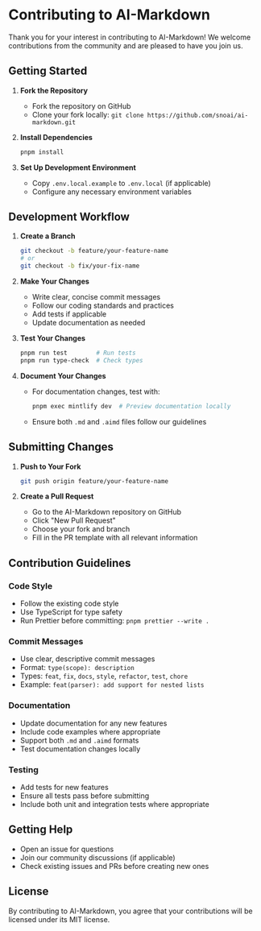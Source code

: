 # Contributing to AI-Markdown

Thank you for your interest in contributing to AI-Markdown! We welcome contributions from the community and are pleased to have you join us.

## Getting Started

1. **Fork the Repository**
   - Fork the repository on GitHub
   - Clone your fork locally: `git clone https://github.com/snoai/ai-markdown.git`

2. **Install Dependencies**
   ```bash
   pnpm install
   ```

3. **Set Up Development Environment**
   - Copy `.env.local.example` to `.env.local` (if applicable)
   - Configure any necessary environment variables

## Development Workflow

1. **Create a Branch**
   ```bash
   git checkout -b feature/your-feature-name
   # or
   git checkout -b fix/your-fix-name
   ```

2. **Make Your Changes**
   - Write clear, concise commit messages
   - Follow our coding standards and practices
   - Add tests if applicable
   - Update documentation as needed

3. **Test Your Changes**
   ```bash
   pnpm run test        # Run tests
   pnpm run type-check  # Check types
   ```

4. **Document Your Changes**
   - For documentation changes, test with:
     ```bash
     pnpm exec mintlify dev  # Preview documentation locally
     ```
   - Ensure both `.md` and `.aimd` files follow our guidelines

## Submitting Changes

1. **Push to Your Fork**
   ```bash
   git push origin feature/your-feature-name
   ```

2. **Create a Pull Request**
   - Go to the AI-Markdown repository on GitHub
   - Click "New Pull Request"
   - Choose your fork and branch
   - Fill in the PR template with all relevant information

## Contribution Guidelines

### Code Style
- Follow the existing code style
- Use TypeScript for type safety
- Run Prettier before committing: `pnpm prettier --write .`

### Commit Messages
- Use clear, descriptive commit messages
- Format: `type(scope): description`
- Types: `feat`, `fix`, `docs`, `style`, `refactor`, `test`, `chore`
- Example: `feat(parser): add support for nested lists`

### Documentation
- Update documentation for any new features
- Include code examples where appropriate
- Support both `.md` and `.aimd` formats
- Test documentation changes locally

### Testing
- Add tests for new features
- Ensure all tests pass before submitting
- Include both unit and integration tests where appropriate

## Getting Help

- Open an issue for questions
- Join our community discussions (if applicable)
- Check existing issues and PRs before creating new ones

## License

By contributing to AI-Markdown, you agree that your contributions will be licensed under its MIT license. 